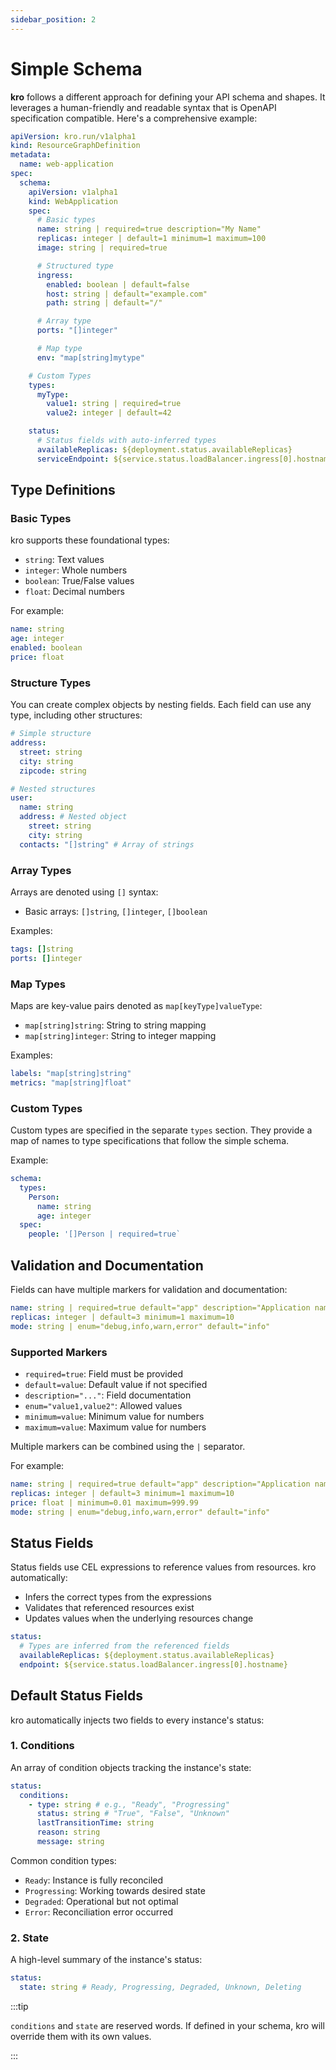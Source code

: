 ```yaml
---
sidebar_position: 2
---
```


# Simple Schema

**kro** follows a different approach for defining your API schema and shapes. It
leverages a human-friendly and readable syntax that is OpenAPI specification
compatible. Here's a comprehensive example:

```yaml
apiVersion: kro.run/v1alpha1
kind: ResourceGraphDefinition
metadata:
  name: web-application
spec:
  schema:
    apiVersion: v1alpha1
    kind: WebApplication
    spec:
      # Basic types
      name: string | required=true description="My Name"
      replicas: integer | default=1 minimum=1 maximum=100
      image: string | required=true

      # Structured type
      ingress:
        enabled: boolean | default=false
        host: string | default="example.com"
        path: string | default="/"

      # Array type
      ports: "[]integer"

      # Map type
      env: "map[string]mytype"

    # Custom Types
    types:
      myType:
        value1: string | required=true
        value2: integer | default=42

    status:
      # Status fields with auto-inferred types
      availableReplicas: ${deployment.status.availableReplicas}
      serviceEndpoint: ${service.status.loadBalancer.ingress[0].hostname}
```

## Type Definitions

### Basic Types

kro supports these foundational types:

- `string`: Text values
- `integer`: Whole numbers
- `boolean`: True/False values
- `float`: Decimal numbers

For example:

```yaml
name: string
age: integer
enabled: boolean
price: float
```

### Structure Types

You can create complex objects by nesting fields. Each field can use any type,
including other structures:

```yaml
# Simple structure
address:
  street: string
  city: string
  zipcode: string

# Nested structures
user:
  name: string
  address: # Nested object
    street: string
    city: string
  contacts: "[]string" # Array of strings
```

### Array Types

Arrays are denoted using `[]` syntax:

- Basic arrays: `[]string`, `[]integer`, `[]boolean`

Examples:

```yaml
tags: []string
ports: []integer
```

### Map Types

Maps are key-value pairs denoted as `map[keyType]valueType`:

- `map[string]string`: String to string mapping
- `map[string]integer`: String to integer mapping

Examples:

```yaml
labels: "map[string]string"
metrics: "map[string]float"
```

### Custom Types

Custom types are specified in the separate `types` section.
They provide a map of names to type specifications that follow the simple schema.

Example:

```yaml
schema:
  types:
    Person:
      name: string
      age: integer
  spec:
    people: '[]Person | required=true`
```

## Validation and Documentation

Fields can have multiple markers for validation and documentation:

```yaml
name: string | required=true default="app" description="Application name"
replicas: integer | default=3 minimum=1 maximum=10
mode: string | enum="debug,info,warn,error" default="info"
```

### Supported Markers

- `required=true`: Field must be provided
- `default=value`: Default value if not specified
- `description="..."`: Field documentation
- `enum="value1,value2"`: Allowed values
- `minimum=value`: Minimum value for numbers
- `maximum=value`: Maximum value for numbers

Multiple markers can be combined using the `|` separator.

For example:

```yaml
name: string | required=true default="app" description="Application name"
replicas: integer | default=3 minimum=1 maximum=10
price: float | minimum=0.01 maximum=999.99
mode: string | enum="debug,info,warn,error" default="info"
```

## Status Fields

Status fields use CEL expressions to reference values from resources. kro
automatically:

- Infers the correct types from the expressions
- Validates that referenced resources exist
- Updates values when the underlying resources change

```yaml
status:
  # Types are inferred from the referenced fields
  availableReplicas: ${deployment.status.availableReplicas}
  endpoint: ${service.status.loadBalancer.ingress[0].hostname}
```

## Default Status Fields

kro automatically injects two fields to every instance's status:

### 1. Conditions

An array of condition objects tracking the instance's state:

```yaml
status:
  conditions:
    - type: string # e.g., "Ready", "Progressing"
      status: string # "True", "False", "Unknown"
      lastTransitionTime: string
      reason: string
      message: string
```

Common condition types:

- `Ready`: Instance is fully reconciled
- `Progressing`: Working towards desired state
- `Degraded`: Operational but not optimal
- `Error`: Reconciliation error occurred

### 2. State

A high-level summary of the instance's status:

```yaml
status:
  state: string # Ready, Progressing, Degraded, Unknown, Deleting
```

:::tip

`conditions` and `state` are reserved words. If defined in your schema, kro will
override them with its own values.

:::
